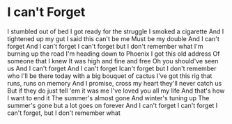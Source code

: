 I can't Forget
==============

I stumbled out of bed
I got ready for the struggle
I smoked a cigarette
And I tightened up my gut
I said this can't be me
Must be my double
And I can't forget
And I can't forget
I can't forget but I don't remember what
I'm burning up the road
I'm heading down to Phoenix
I got this old address
Of someone that I knew
It was high and fine and free
Oh you should've seen us
And I can't forget
And I can't forget
Ican't forget but I don't remember who
I'll be there today with a big bouquet of cactus
I've got this rig that runs, runs on memory
And I promise, cross my heart they'll never catch us
But if they do just tell 'em it was me
I've loved you all my life
And that's how I want to end it
The summer's almost gone
And winter's tuning up
The summer's gone but a lot goes on forever
And I can't forget
I can't forget
I can't forget, but I don't remember what
